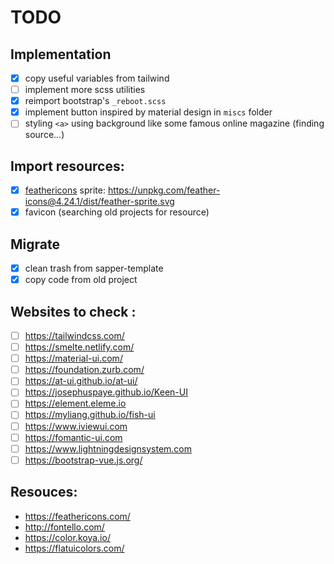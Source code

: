 # TODO

## Implementation

-   [x] copy useful variables from tailwind
-   [ ] implement more scss utilities
-   [x] reimport bootstrap's `_reboot.scss`
-   [x] implement button inspired by material design in `miscs` folder
-   [ ] styling `<a>` using background like some famous online magazine (finding source...)

## Import resources:

-   [x] [feathericons](https://github.com/feathericons/feather) sprite: <https://unpkg.com/feather-icons@4.24.1/dist/feather-sprite.svg>
-   [x] favicon (searching old projects for resource)

## Migrate

-   [x] clean trash from sapper-template
-   [x] copy code from old project

## Websites to check :

-   [ ] <https://tailwindcss.com/>
-   [ ] <https://smelte.netlify.com/>
-   [ ] <https://material-ui.com/>
-   [ ] <https://foundation.zurb.com/>
-   [ ] <https://at-ui.github.io/at-ui/>
-   [ ] <https://josephuspaye.github.io/Keen-UI>
-   [ ] <https://element.eleme.io>
-   [ ] <https://myliang.github.io/fish-ui>
-   [ ] <https://www.iviewui.com>
-   [ ] <https://fomantic-ui.com>
-   [ ] <https://www.lightningdesignsystem.com>
-   [ ] <https://bootstrap-vue.js.org/>

## Resouces:

-   <https://feathericons.com/>
-   <http://fontello.com/>
-   <https://color.koya.io/>
-   <https://flatuicolors.com/>
